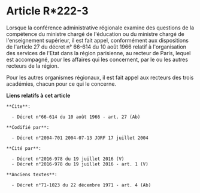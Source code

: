# Article R*222-3

Lorsque la conférence administrative régionale examine des questions de la compétence du ministre chargé de l'éducation ou du
ministre chargé de l'enseignement supérieur, il est fait appel, conformément aux dispositions de l'article 27 du décret n°
66-614 du 10 août 1966 relatif à l'organisation des services de l'Etat dans la région parisienne, au recteur de Paris, lequel
est accompagné, pour les affaires qui les concernent, par le ou les autres recteurs de la région.

Pour les autres organismes régionaux, il est fait appel aux recteurs des trois académies, chacun pour ce qui le concerne.

**Liens relatifs à cet article**

	**Cite**:

	  - Décret n°66-614 du 10 août 1966 - art. 27 (Ab)

	**Codifié par**:

	  - Décret n°2004-701 2004-07-13 JORF 17 juillet 2004

	**Cité par**:

	  - Décret n°2016-978 du 19 juillet 2016 (V)
	  - Décret n°2016-978 du 19 juillet 2016 - art. 1 (V)

	**Anciens textes**:

	  - Décret n°71-1023 du 22 décembre 1971 - art. 4 (Ab)
